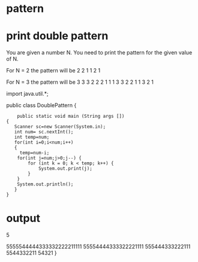 # pattern
# print double pattern
You are given a number N. You need to print the pattern for the given value of N.

For N = 2 the pattern will be 
2 2 1 1
2 1

For N = 3 the pattern will be 
3 3 3 2 2 2 1 1 1
3 3 2 2 1 1
3 2 1


import java.util.*;

public class DoublePattern {


        public static void main (String args [])
    {
       Scanner sc=new Scanner(System.in);
       int num= sc.nextInt();
       int temp=num;
       for(int i=0;i<num;i++)
       {
         temp=num-i;
        for(int j=num;j>0;j--) {
            for (int k = 0; k < temp; k++) {
                System.out.print(j);
            }
        }
        System.out.println();
       }
    }
    
 # output
 5
 
5555544444333332222211111
55554444333322221111
555444333222111
5544332211
54321
}
